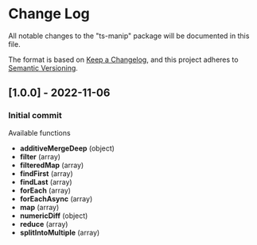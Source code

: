 # Change Log

All notable changes to the "ts-manip" package will be documented in this file.

The format is based on [Keep a Changelog](https://keepachangelog.com/en/1.0.0/),
and this project adheres to [Semantic Versioning](https://semver.org/spec/v2.0.0.html).

## [1.0.0] - 2022-11-06

### Initial commit

Available functions
- **additiveMergeDeep** (object)
- **filter** (array)
- **filteredMap** (array)
- **findFirst** (array)
- **findLast** (array)
- **forEach** (array)
- **forEachAsync** (array)
- **map** (array)
- **numericDiff** (object)
- **reduce** (array)
- **splitIntoMultiple** (array)
